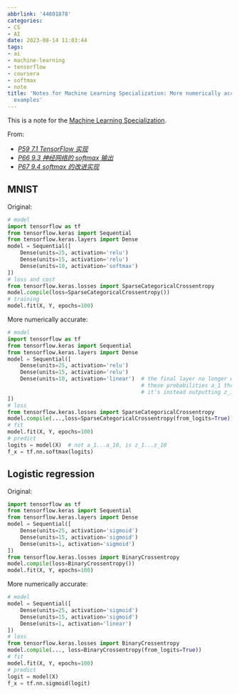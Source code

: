 ```yaml
---
abbrlink: '44801878'
categories:
- CS
- AI
date: 2023-08-14 11:03:44
tags:
- ai
- machine-learning
- tensorflow
- coursera
- softmax
- note
title: 'Notes for Machine Learning Specialization: More numerically accurate code
  examples'
---
```


This is a note for the [Machine Learning Specialization](https://www.coursera.org/specializations/machine-learning-introduction).

<!--more-->

From:

- _[P59 7.1 TensorFlow 实现](https://www.bilibili.com/video/BV19B4y1W76i?p=59)_
- _[P66 9.3 神经网络的 softmax 输出](https://www.bilibili.com/video/BV19B4y1W76i?p=66)_
- _[P67 9.4 softmax 的改进实现](https://www.bilibili.com/video/BV19B4y1W76i?p=67)_

## MNIST

Original:

```python
# model
import tensorflow as tf
from tensorflow.keras import Sequential
from tensorflow.keras.layers import Dense
model = Sequential([
    Dense(units=25, activation='relu')
    Dense(units=15, activation='relu')
    Dense(units=10, activation='softmax')
])
# loss and cost
from tensorflow.keras.losses import SparseCategoricalCrossentropy
model.compile(loss=SparseCategoricalCrossentropy())
# training
model.fit(X, Y, epochs=100)
```

More numerically accurate:

```python
# model
import tensorflow as tf
from tensorflow.keras import Sequential
from tensorflow.keras.layers import Dense
model = Sequential([
    Dense(units=25, activation='relu')
    Dense(units=15, activation='relu')
    Dense(units=10, activation='linear')  # the final layer no longer outputs
                                          # these probabilities a_1 through a_10
                                          # it's instead outputting z_1 through z_10
])
# loss
from tensorflow.keras.losses import SparseCategoricalCrossentropy
model.compile(...,loss=SparseCategoricalCrossentropy(from_logits=True))  # from_logits is the key
# fit
model.fit(X, Y, epochs=100)
# predict
logits = model(X)  # not a_1...a_10, is z_1...z_10
f_x = tf.nn.softmax(logits)
```

## Logistic regression

Original:

```python
import tensorflow as tf
from tensorflow.keras import Sequential
from tensorflow.keras.layers import Dense
model = Sequential([
    Dense(units=25, activation='sigmoid')
    Dense(units=15, activation='sigmoid')
    Dense(units=1, activation='sigmoid')
])
from tensorflow.keras.losses import BinaryCrossentropy
model.compile(loss=BinaryCrossentropy())
model.fit(X, Y, epochs=100)
```

More numerically accurate:

```python
# model
model = Sequential([
    Dense(units=25, activation='sigmoid')
    Dense(units=15, activation='sigmoid')
    Dense(units=1, activation='linear')
])
# loss
from tensorflow.keras.losses import BinaryCrossentropy
model.compile(..., loss=BinaryCrossentropy(from_logits=True))
# fit
model.fit(X, Y, epochs=100)
# predict
logit = model(X)
f_x = tf.nn.sigmoid(logit)
```